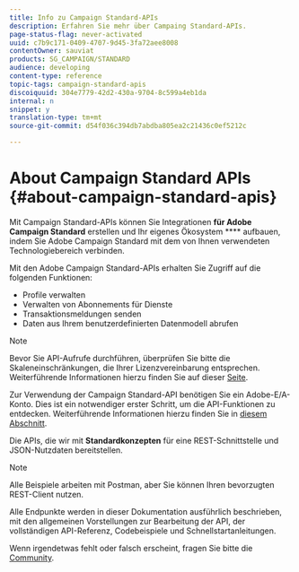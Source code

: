 ```yaml
---
title: Info zu Campaign Standard-APIs
description: Erfahren Sie mehr über Campaing Standard-APIs.
page-status-flag: never-activated
uuid: c7b9c171-0409-4707-9d45-3fa72aee8008
contentOwner: sauviat
products: SG_CAMPAIGN/STANDARD
audience: developing
content-type: reference
topic-tags: campaign-standard-apis
discoiquuid: 304e7779-42d2-430a-9704-8c599a4eb1da
internal: n
snippet: y
translation-type: tm+mt
source-git-commit: d54f036c394db7abdba805ea2c21436c0ef5212c

---
```



# About Campaign Standard APIs {#about-campaign-standard-apis}

Mit Campaign Standard-APIs können Sie Integrationen **für Adobe Campaign Standard** erstellen und Ihr eigenes Ökosystem **** aufbauen, indem Sie Adobe Campaign Standard mit dem von Ihnen verwendeten Technologiebereich verbinden.

Mit den Adobe Campaign Standard-APIs erhalten Sie Zugriff auf die folgenden Funktionen:

* Profile verwalten
* Verwalten von Abonnements für Dienste
* Transaktionsmeldungen senden
* Daten aus Ihrem benutzerdefinierten Datenmodell abrufen

>[!NOTE]
>
>Bevor Sie API-Aufrufe durchführen, überprüfen Sie bitte die Skaleneinschränkungen, die Ihrer Lizenzvereinbarung entsprechen. Weiterführende Informationen hierzu finden Sie auf dieser [Seite](https://helpx.adobe.com/legal/product-descriptions/campaign-standard.html#ITInfrastructureResourcesbyActiveProfilesTiers).

Zur Verwendung der Campaign Standard-API benötigen Sie ein Adobe-E/A-Konto. Dies ist ein notwendiger erster Schritt, um die API-Funktionen zu entdecken.
Weiterführende Informationen hierzu finden Sie in [diesem Abschnitt](../../api/using/setting-up-api-access.md).

Die APIs, die wir mit **Standardkonzepten** für eine REST-Schnittstelle und JSON-Nutzdaten bereitstellen.

>[!NOTE]
>
>Alle Beispiele arbeiten mit Postman, aber Sie können Ihren bevorzugten REST-Client nutzen.

Alle Endpunkte werden in dieser Dokumentation ausführlich beschrieben, mit den allgemeinen Vorstellungen zur Bearbeitung der API, der vollständigen API-Referenz, Codebeispiele und Schnellstartanleitungen.

Wenn irgendetwas fehlt oder falsch erscheint, fragen Sie bitte die [Community](https://help-forums.adobe.com/content/adobeforums/en/campaign-forum/adobe-campaign.html).
